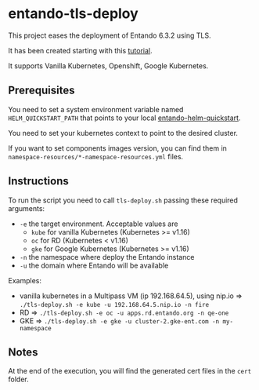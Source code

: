 # entando-tls-deploy

This project eases the deployment of Entando 6.3.2 using TLS.

It has been created starting with this [tutorial](https://github.com/entando-k8s/entando-helm-quickstart/tree/v6.3.2).

It supports Vanilla Kubernetes, Openshift, Google Kubernetes.

## Prerequisites

You need to set a system environment variable named `HELM_QUICKSTART_PATH` that points to your local [entando-helm-quickstart](https://github.com/entando-k8s/entando-helm-quickstart/).

You need to set your kubernetes context to point to the desired cluster.

If you want to set components images version, you can find them in `namespace-resources/*-namespace-resources.yml` files. 

## Instructions

To run the script you need to call `tls-deploy.sh` passing these required arguments:

- `-e` the target environment. Acceptable values are
  - `kube` for vanilla Kubernetes (Kubernetes >= v1.16)
  - `oc` for RD (Kubernetes < v1.16)
  - `gke` for Google Kubernetes (Kubernetes >= v1.16)
- `-n` the namespace where deploy the Entando instance
- `-u` the domain where Entando will be available

Examples:

- vanilla kubernetes in a Multipass VM (ip 192.168.64.5), using nip.io => `./tls-deploy.sh -e kube -u 192.168.64.5.nip.io -n fire`
- RD => `./tls-deploy.sh -e oc -u apps.rd.entando.org -n qe-one`
- GKE => `./tls-deploy.sh -e gke -u cluster-2.gke-ent.com -n my-namespace`

## Notes

At the end of the execution, you will find the generated cert files in the `cert` folder.
